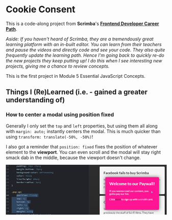 # Cookie Consent

This is a code-along project from **Scrimba**'s **[Frontend Developer Career Path](https://scrimba.com/learn/frontend)**.

_Aside: If you haven't heard of Scrimba, they are a tremendously great learning platform with an in-built editor. You can learn from their teachers and pause the videos and directly code and see your code. They also quite frequently update the learning path. Hence I'm going back to quickly re-do the new projects they keep putting up! I do this when I see interesting new projects, giving me a chance to review concepts._

This is the first project in Module 5 Essential JavaScript Concepts.

## Things I (Re)Learned (i.e. - gained a greater understanding of)

### How to center a modal using position fixed

Generally I only set the `top` and `left` properties, but using them all along with `margin: auto;` instantly centers the modal. This is much quicker than using `transform: translate(-50%, -50%)`!

I also got a reminder that `position: fixed` fixes the position of whatever element to the **viewport**. You can even scroll and the modal will stay right smack dab in the middle, because the viewport doesn't change.

![position: fixed; working on modal](./screenshots/modal-position-fixed.png)
